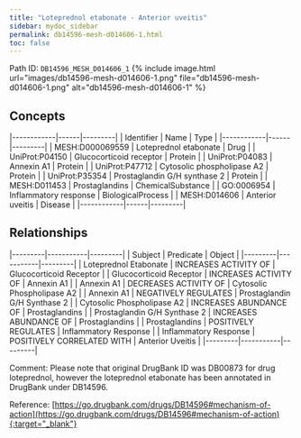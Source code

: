 ```yaml
---
title: "Loteprednol etabonate - Anterior uveitis"
sidebar: mydoc_sidebar
permalink: db14596-mesh-d014606-1.html
toc: false 
---
```



Path ID: `DB14596_MESH_D014606_1`
{% include image.html url="images/db14596-mesh-d014606-1.png" file="db14596-mesh-d014606-1.png" alt="db14596-mesh-d014606-1" %}

## Concepts

|------------|------|---------|
| Identifier | Name | Type    |
|------------|------|---------|
| MESH:D000069559 | Loteprednol etabonate | Drug |
| UniProt:P04150 | Glucocorticoid receptor | Protein |
| UniProt:P04083 | Annexin A1 | Protein |
| UniProt:P47712 | Cytosolic phospholipase A2 | Protein |
| UniProt:P35354 | Prostaglandin G/H synthase 2 | Protein |
| MESH:D011453 | Prostaglandins | ChemicalSubstance |
| GO:0006954 | Inflammatory response | BiologicalProcess |
| MESH:D014606 | Anterior uveitis | Disease |
|------------|------|---------|

## Relationships

|---------|-----------|---------|
| Subject | Predicate | Object  |
|---------|-----------|---------|
| Loteprednol Etabonate | INCREASES ACTIVITY OF | Glucocorticoid Receptor |
| Glucocorticoid Receptor | INCREASES ACTIVITY OF | Annexin A1 |
| Annexin A1 | DECREASES ACTIVITY OF | Cytosolic Phospholipase A2 |
| Annexin A1 | NEGATIVELY REGULATES | Prostaglandin G/H Synthase 2 |
| Cytosolic Phospholipase A2 | INCREASES ABUNDANCE OF | Prostaglandins |
| Prostaglandin G/H Synthase 2 | INCREASES ABUNDANCE OF | Prostaglandins |
| Prostaglandins | POSITIVELY REGULATES | Inflammatory Response |
| Inflammatory Response | POSITIVELY CORRELATED WITH | Anterior Uveitis |
|---------|-----------|---------|

Comment: Please note that original DrugBank ID was DB00873 for drug loteprednol, however the loteprednol etabonate has been annotated in DrugBank under DB14596.

Reference: [https://go.drugbank.com/drugs/DB14596#mechanism-of-action](https://go.drugbank.com/drugs/DB14596#mechanism-of-action){:target="_blank"}